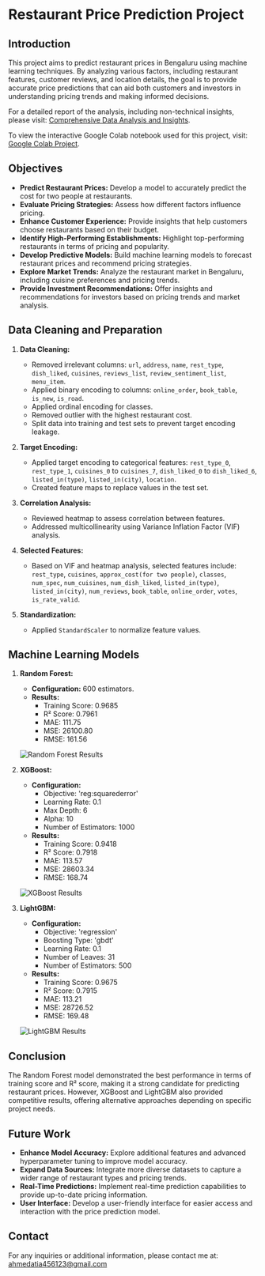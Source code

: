 # Restaurant Price Prediction Project

## Introduction

This project aims to predict restaurant prices in Bengaluru using machine learning techniques. By analyzing various factors, including restaurant features, customer reviews, and location details, the goal is to provide accurate price predictions that can aid both customers and investors in understanding pricing trends and making informed decisions.

For a detailed report of the analysis, including non-technical insights, please visit: [Comprehensive Data Analysis and Insights](https://ahmedayoupds.blogspot.com/2024/08/comprehensive-data-analysis-and.html).

To view the interactive Google Colab notebook used for this project, visit: [Google Colab Project](https://colab.research.google.com/drive/17hybci2ENtSJ4DEXN6jkFJkVQXJQeyES?usp=drive_link).

## Objectives

- **Predict Restaurant Prices:** Develop a model to accurately predict the cost for two people at restaurants.
- **Evaluate Pricing Strategies:** Assess how different factors influence pricing.
- **Enhance Customer Experience:** Provide insights that help customers choose restaurants based on their budget.
- **Identify High-Performing Establishments:** Highlight top-performing restaurants in terms of pricing and popularity.
- **Develop Predictive Models:** Build machine learning models to forecast restaurant prices and recommend pricing strategies.
- **Explore Market Trends:** Analyze the restaurant market in Bengaluru, including cuisine preferences and pricing trends.
- **Provide Investment Recommendations:** Offer insights and recommendations for investors based on pricing trends and market analysis.

## Data Cleaning and Preparation

1. **Data Cleaning:**
   - Removed irrelevant columns: `url`, `address`, `name`, `rest_type`, `dish_liked`, `cuisines`, `reviews_list`, `review_sentiment_list`, `menu_item`.
   - Applied binary encoding to columns: `online_order`, `book_table`, `is_new`, `is_road`.
   - Applied ordinal encoding for classes.
   - Removed outlier with the highest restaurant cost.
   - Split data into training and test sets to prevent target encoding leakage.

2. **Target Encoding:**
   - Applied target encoding to categorical features: `rest_type_0`, `rest_type_1`, `cuisines_0` to `cuisines_7`, `dish_liked_0` to `dish_liked_6`, `listed_in(type)`, `listed_in(city)`, `location`.
   - Created feature maps to replace values in the test set.

3. **Correlation Analysis:**
   - Reviewed heatmap to assess correlation between features.
   - Addressed multicollinearity using Variance Inflation Factor (VIF) analysis.

4. **Selected Features:**
   - Based on VIF and heatmap analysis, selected features include: `rest_type`, `cuisines`, `approx_cost(for two people)`, `classes`, `num_spec`, `num_cuisines`, `num_dish_liked`, `listed_in(type)`, `listed_in(city)`, `num_reviews`, `book_table`, `online_order`, `votes`, `is_rate_valid`.

5. **Standardization:**
   - Applied `StandardScaler` to normalize feature values.

## Machine Learning Models

1. **Random Forest:**
   - **Configuration:** 600 estimators.
   - **Results:**
     - Training Score: 0.9685
     - R² Score: 0.7961
     - MAE: 111.75
     - MSE: 26100.80
     - RMSE: 161.56

   ![Random Forest Results](https://blogger.googleusercontent.com/img/b/R29vZ2xl/AVvXsEhQNVrUKo_fyM9yWtTY5RMumso9xHzTstR6eC1lIipaOeq8DbRaN4ROoodKZgJhyphenhyphenvhOBkDBCgeZdfe_-BKOOyufDdQi6def6afV1gFPO7-nz0uGlby8C7GsEtSPaguhV2j5WsMmIM3-9wV3kULgPamM6hVt6nexG35Nwd9OGTyiEnW29Xt7_RcU9suY2f4/s1600/download.png)

2. **XGBoost:**
   - **Configuration:**
     - Objective: 'reg:squarederror'
     - Learning Rate: 0.1
     - Max Depth: 6
     - Alpha: 10
     - Number of Estimators: 1000
   - **Results:**
     - Training Score: 0.9418
     - R² Score: 0.7918
     - MAE: 113.57
     - MSE: 28603.34
     - RMSE: 168.74

   ![XGBoost Results](https://blogger.googleusercontent.com/img/b/R29vZ2xl/AVvXsEgn7O5g0G_Uh15g3MGAeSnEKot75Cyb9QEGvMj0CEpLEp47-8J9fP9F8EFiOdm2QOlaCnK8d1n9ZlN5HGe_1jEnqxUoG3kQQGkzTZzO9K9b2CL7dz8Gb8CkSx6fivCnBwp6g5hCMED5_FANsQkS-5wIs7c8YN4Ra0GJdInF8eZXIVLOdpO79NiXwMLI5DUnVVDDrFgFsgp3Yf2M2Q/s1600/download.png)

3. **LightGBM:**
   - **Configuration:**
     - Objective: 'regression'
     - Boosting Type: 'gbdt'
     - Learning Rate: 0.1
     - Number of Leaves: 31
     - Number of Estimators: 500
   - **Results:**
     - Training Score: 0.9675
     - R² Score: 0.7915
     - MAE: 113.21
     - MSE: 28726.52
     - RMSE: 169.48

   ![LightGBM Results](https://blogger.googleusercontent.com/img/b/R29vZ2xl/AVvXsEhhKY5GldvANvyd-k7-Gk8R46eC1aAnKRXamLaWzeWeSsz8Vs-SU2CTZms6TmCBdHs-_H2sb1rRQUu2HqXcOtO_wv5C4m9PTvOB2RBXxk0RC8mRi3zJvOp9NwqSImyoXJcn84XMXCUM7kW5t9sMaXz82mgWfE4A7OXQzUSiNq4BwvRJNaLsZJ1kpM/s1600/download.png)

## Conclusion

The Random Forest model demonstrated the best performance in terms of training score and R² score, making it a strong candidate for predicting restaurant prices. However, XGBoost and LightGBM also provided competitive results, offering alternative approaches depending on specific project needs.

## Future Work

- **Enhance Model Accuracy:** Explore additional features and advanced hyperparameter tuning to improve model accuracy.
- **Expand Data Sources:** Integrate more diverse datasets to capture a wider range of restaurant types and pricing trends.
- **Real-Time Predictions:** Implement real-time prediction capabilities to provide up-to-date pricing information.
- **User Interface:** Develop a user-friendly interface for easier access and interaction with the price prediction model.

## Contact

For any inquiries or additional information, please contact me at: [ahmedatia456123@gmail.com](mailto:ahmedatia456123@gmail.com)

